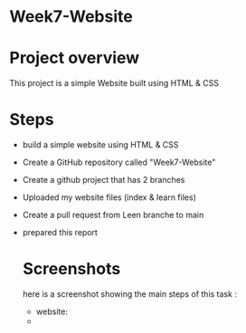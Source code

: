 # Week7-Website

# Project overview 
This project is a simple Website built using HTML & CSS

# Steps
- build a simple website using HTML & CSS
- Create a GitHub repository called "Week7-Website" 
- Create a github project that has 2 branches
- Uploaded my website files (index & learn files)
- Create a pull request from Leen branche to main
- prepared this report

  # Screenshots
  here is a screenshot showing the main steps of this task :
  - website:
  - 
  
